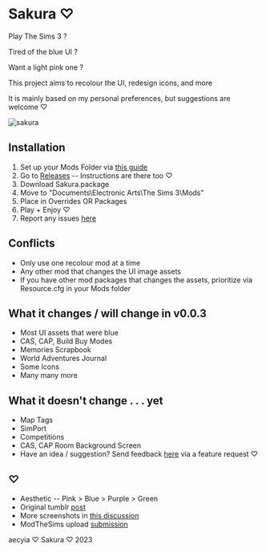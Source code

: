 # Sakura ♡

Play The Sims 3 ?

Tired of the blue UI ?

Want a light pink one ?

This project aims to recolour the UI, redesign icons, and more

It is mainly based on my personal preferences, but suggestions are welcome ♡

![sakura](https://user-images.githubusercontent.com/57078659/214094736-689dcf19-3656-422e-b885-8bba937149a4.png)

## Installation

1. Set up your Mods Folder via [this guide](https://modthesims.info/wiki.php?title=Game_Help:Installing_Sims_3_Package_Files/Setup_and_Files)
2. Go to [Releases](https://github.com/aecyia/Sakura/releases) -- Instructions are there too ♡
3. Download Sakura.package
4. Move to "Documents\Electronic Arts\The Sims 3\Mods\"
5. Place in Overrides OR Packages
6. Play + Enjoy ♡
7. Report any issues [here](https://github.com/aecyia/Sakura/issues)

## Conflicts

+ Only use one recolour mod at a time
+ Any other mod that changes the UI image assets
+ If you have other mod packages that changes the assets, prioritize via Resource.cfg in your Mods folder

## What it changes / will change in v0.0.3

+ Most UI assets that were blue
+ CAS, CAP, Build Buy Modes
+ Memories Scrapbook
+ World Adventures Journal
+ Some Icons
+ Many many more

## What it doesn't change . . . yet

+ Map Tags
+ SimPort
+ Competitions
+ CAS, CAP Room Background Screen
+ Have an idea / suggestion? Send feedback [here](https://github.com/aecyia/Sakura/issues/new/choose) via a feature request ♡

## ♡

+ Aesthetic -- Pink > Blue > Purple > Green
+ Original tumblr [post](https://www.tumblr.com/astraace/695785491609632768/sakura?source=share)
+ More screenshots in [this discussion](https://github.com/aecyia/Sakura/discussions/14)
+ ModTheSims upload [submission](https://modthesims.info/d/673792)

aecyia ♡ Sakura ♡ 2023
